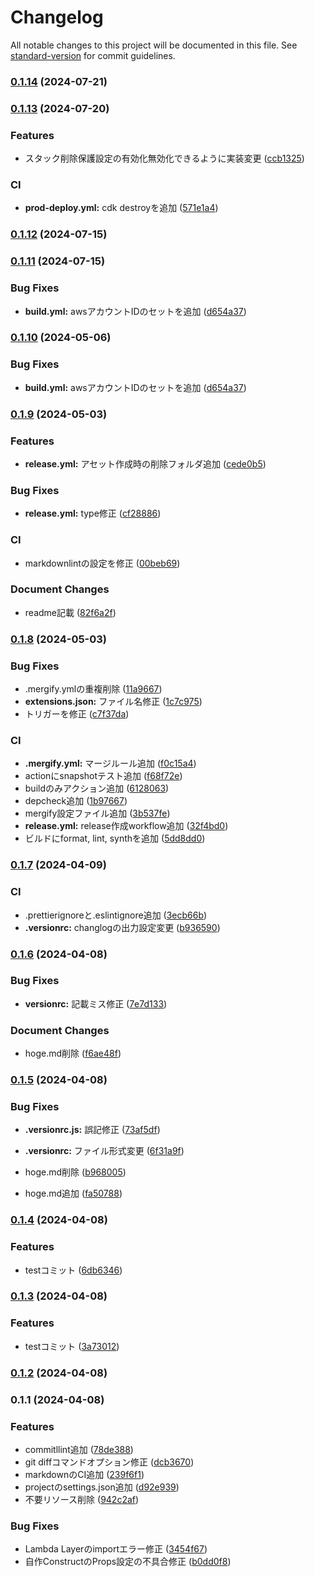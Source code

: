 # Changelog

All notable changes to this project will be documented in this file. See [standard-version](https://github.com/conventional-changelog/standard-version) for commit guidelines.

### [0.1.14](https://github.com/kasiopeiya/cdk-project-template/compare/v0.1.13...v0.1.14) (2024-07-21)

### [0.1.13](https://github.com/kasiopeiya/cdk-project-template/compare/v0.1.12...v0.1.13) (2024-07-20)


### Features

* スタック削除保護設定の有効化無効化できるように実装変更 ([ccb1325](https://github.com/kasiopeiya/cdk-project-template/commit/ccb132571c9c1524ac05392a9a8fe2d88275ff24))


### CI

* **prod-deploy.yml:** cdk destroyを追加 ([571e1a4](https://github.com/kasiopeiya/cdk-project-template/commit/571e1a4c12a7086abe1b3df4835012d63a24881f))

### [0.1.12](https://github.com/kasiopeiya/cdk-project-template/compare/v0.1.11...v0.1.12) (2024-07-15)

### [0.1.11](https://github.com/kasiopeiya/cdk-project-template/compare/v0.1.9...v0.1.11) (2024-07-15)


### Bug Fixes

* **build.yml:** awsアカウントIDのセットを追加 ([d654a37](https://github.com/kasiopeiya/cdk-project-template/commit/d654a378485528cba201665c9067cc8b2bd06eab))

### [0.1.10](https://github.com/kasiopeiya/cdk-project-template/compare/v0.1.9...v0.1.10) (2024-05-06)


### Bug Fixes

* **build.yml:** awsアカウントIDのセットを追加 ([d654a37](https://github.com/kasiopeiya/cdk-project-template/commit/d654a378485528cba201665c9067cc8b2bd06eab))

### [0.1.9](https://github.com/kasiopeiya/cdk-project-template/compare/v0.1.8...v0.1.9) (2024-05-03)


### Features

* **release.yml:** アセット作成時の削除フォルダ追加 ([cede0b5](https://github.com/kasiopeiya/cdk-project-template/commit/cede0b54ba95c9f2b60f4bae24eecb1669569e08))


### Bug Fixes

* **release.yml:** type修正 ([cf28886](https://github.com/kasiopeiya/cdk-project-template/commit/cf288864bf974d07ed3d919ca0975afd2b56a5a8))


### CI

* markdownlintの設定を修正 ([00beb69](https://github.com/kasiopeiya/cdk-project-template/commit/00beb696b1d7f5118ef48babda3df52d2b813506))


### Document Changes

* readme記載 ([82f6a2f](https://github.com/kasiopeiya/cdk-project-template/commit/82f6a2fe17988f461690a47af57407d4dd93debd))

### [0.1.8](https://github.com/kasiopeiya/cdk-project-template/compare/v0.1.7...v0.1.8) (2024-05-03)


### Bug Fixes

* .mergify.ymlの重複削除 ([11a9667](https://github.com/kasiopeiya/cdk-project-template/commit/11a96671a14c8af484734f1307f0fc164f33b78d))
* **extensions.json:** ファイル名修正 ([1c7c975](https://github.com/kasiopeiya/cdk-project-template/commit/1c7c975f5ec73765d844c8641d8351df8f4008b1))
* トリガーを修正 ([c7f37da](https://github.com/kasiopeiya/cdk-project-template/commit/c7f37da37e1312be1ba18231566ca7bd3484a22b))


### CI

* **.mergify.yml:** マージルール追加 ([f0c15a4](https://github.com/kasiopeiya/cdk-project-template/commit/f0c15a454620e08c632d6be0752155b967416868))
* actionにsnapshotテスト追加 ([f68f72e](https://github.com/kasiopeiya/cdk-project-template/commit/f68f72ec5479f3cdb526545aad201967d2270e49))
* buildのみアクション追加 ([6128063](https://github.com/kasiopeiya/cdk-project-template/commit/6128063b5dcff3344a626c8bd1ae63e66c39dfa0))
* depcheck追加 ([1b97667](https://github.com/kasiopeiya/cdk-project-template/commit/1b97667b546f60fb2d7978429e9f639ebfef1551))
* mergify設定ファイル追加 ([3b537fe](https://github.com/kasiopeiya/cdk-project-template/commit/3b537fef20d3e0ca5e223137f3632b8a4fbd4717))
* **release.yml:** release作成workflow追加 ([32f4bd0](https://github.com/kasiopeiya/cdk-project-template/commit/32f4bd079d2b4f4fc9b09d178b822ad1ea33ddc5))
* ビルドにformat, lint, synthを追加 ([5dd8dd0](https://github.com/kasiopeiya/cdk-project-template/commit/5dd8dd095ccff84900d2f41702542f016587c0fc))

### [0.1.7](https://github.com/kasiopeiya/cdk-project-template-github-actions/compare/v0.1.6...v0.1.7) (2024-04-09)


### CI

* .prettierignoreと.eslintignore追加 ([3ecb66b](https://github.com/kasiopeiya/cdk-project-template-github-actions/commit/3ecb66bf591bcc388628b15e8d2d5184a902a51b))
* **.versionrc:** changlogの出力設定変更 ([b936590](https://github.com/kasiopeiya/cdk-project-template-github-actions/commit/b93659042f841cff3ce7217551ceaa7e60cd2217))

### [0.1.6](https://github.com/kasiopeiya/cdk-project-template-github-actions/compare/v0.1.5...v0.1.6) (2024-04-08)

### Bug Fixes

- **versionrc:** 記載ミス修正 ([7e7d133](https://github.com/kasiopeiya/cdk-project-template-github-actions/commit/7e7d133c40c79c332d4a6f66cfb935f9aae5a639))

### Document Changes

- hoge.md削除 ([f6ae48f](https://github.com/kasiopeiya/cdk-project-template-github-actions/commit/f6ae48f645e1f78751844c0a5080e4f6227d25d3))

### [0.1.5](https://github.com/kasiopeiya/cdk-project-template-github-actions/compare/v0.1.4...v0.1.5) (2024-04-08)

### Bug Fixes

- **.versionrc.js:** 誤記修正 ([73af5df](https://github.com/kasiopeiya/cdk-project-template-github-actions/commit/73af5df1366035545f917f64150a761ad33127d4))
- **.versionrc:** ファイル形式変更 ([6f31a9f](https://github.com/kasiopeiya/cdk-project-template-github-actions/commit/6f31a9f873cfc57cc76cfe0e8e03b361ddbc8916))

- hoge.md削除 ([b968005](https://github.com/kasiopeiya/cdk-project-template-github-actions/commit/b96800557bb79a242231c8438687c8df720b96b7))
- hoge.md追加 ([fa50788](https://github.com/kasiopeiya/cdk-project-template-github-actions/commit/fa507886635f8e15e5375a2631e412de703b0fd2))

### [0.1.4](https://github.com/kasiopeiya/cdk-project-template-github-actions/compare/v0.1.3...v0.1.4) (2024-04-08)

### Features

- testコミット ([6db6346](https://github.com/kasiopeiya/cdk-project-template-github-actions/commit/6db6346450dbbb39ffd7e32209d84d1454aa07a4))

### [0.1.3](https://github.com/kasiopeiya/cdk-project-template-github-actions/compare/v0.1.2...v0.1.3) (2024-04-08)

### Features

- testコミット ([3a73012](https://github.com/kasiopeiya/cdk-project-template-github-actions/commit/3a730127d2b5a87f4a71e5d15619f06f6ae62b87))

### [0.1.2](https://github.com/kasiopeiya/cdk-project-template-github-actions/compare/v0.1.1...v0.1.2) (2024-04-08)

### 0.1.1 (2024-04-08)

### Features

- commitllint追加 ([78de388](https://github.com/kasiopeiya/cdk-project-template-github-actions/commit/78de3885cdbf7b6d78653c21521c20862a9fc9c8))
- git diffコマンドオプション修正 ([dcb3670](https://github.com/kasiopeiya/cdk-project-template-github-actions/commit/dcb3670e6c2656971f2f16db72a57cd240431452))
- markdownのCI追加 ([239f6f1](https://github.com/kasiopeiya/cdk-project-template-github-actions/commit/239f6f145c5d5cfc8d1a63b274dc2c3b5dc78413))
- projectのsettings.json追加 ([d92e939](https://github.com/kasiopeiya/cdk-project-template-github-actions/commit/d92e9390c8e05a42ccb5dffab43ca3b789fe12ff))
- 不要リソース削除 ([942c2af](https://github.com/kasiopeiya/cdk-project-template-github-actions/commit/942c2af7622ab2e78881394a0086cc9f243afbe0))

### Bug Fixes

- Lambda Layerのimportエラー修正 ([3454f67](https://github.com/kasiopeiya/cdk-project-template-github-actions/commit/3454f679ed9f34a1a2217cf2d14029e194c000eb))
- 自作ConstructのProps設定の不具合修正 ([b0dd0f8](https://github.com/kasiopeiya/cdk-project-template-github-actions/commit/b0dd0f8ccf5d13328ac3daff34d635743960fe6a))
